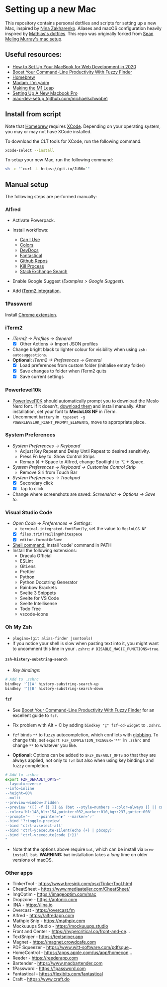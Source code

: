 # Setting up a new Mac

This repository contains personal dotfiles and scripts for setting up a new Mac, inspired by [Nina Zakharenko](https://github.com/nnja/new-computer). Aliases and macOS configuration heavily inspired by [Mathias's dotfiles](https://github.com/mathiasbynens/dotfiles). This repo was originally forked from [Sean Meling Murray's mac setup](https://github.com/smu095/mac-setup).

## Useful resources:

- [How to Set Up Your MacBook for Web Development in 2020](https://medium.com/better-programming/setting-up-your-mac-for-web-development-in-2020-659f5588b883#d118)
- [Boost Your Command-Line Productivity With Fuzzy Finder](https://medium.com/better-programming/boost-your-command-line-productivity-with-fuzzy-finder-985aa162ba5d)
- [Homebrew](https://brew.sh/)
- [Madam, I'm yadm](https://dataand.me/posts/2021-12-30-madam-im-yadm/)
- [Making the M1 Leap](https://dataand.me/notes/2021-12-06-making-the-m1-leap/)
- [Setting Up A New Macbook Pro](https://www.garrickadenbuie.com/blog/setting-up-a-new-macbook-pro/)
- [mac-dev-setup (github.com/michaelschwobe)](https://github.com/michaelschwobe/mac-dev-setup)

## Install from script

Note that [Homebrew](https://brew.sh/) requires [XCode](https://developer.apple.com/xcode/). Depending on your operating system, you may or may not have XCode installed.

To download the CLT tools for XCode, run the following command:

```sh
xcode-select --install
```

To setup your new Mac, run the following command:

```sh
sh -c "`curl -L https://git.io/JU06o`"
```

## Manual setup

The following steps are performed manually:

### Alfred

- Activate Powerpack.
- Install workflows:

  - [Can I Use](https://github.com/willfarrell/alfred-caniuse-workflow)
  - [Colors](http://www.packal.org/workflow/colors)
  - [DevDocs](https://github.com/yannickglt/alfred-devdocs)
  - [Fantastical](https://www.alfredapp.com/blog/productivity/dont-miss-a-date-with-fantastical-2-and-workflows/)
  - [Github Repos](https://github.com/edgarjs/alfred-github-repos)
  - [Kill Process](https://github.com/ngreenstein/alfred-process-killer)
  - [StackExchange Search](https://github.com/deanishe/alfred-stackexchange)

- Enable Google Suggest (_Examples > Google Suggest_).
- Add [iTerm2 integration](https://github.com/vitorgalvao/custom-alfred-iterm-scripts).

### 1Password

Install [Chrome extension](https://chrome.google.com/webstore/detail/1password-x-%E2%80%93-password-ma/aeblfdkhhhdcdjpifhhbdiojplfjncoa?hl=en).

### iTerm2

- _iTerm2 → Profiles → General_
  - [x] Other Actions → Import JSON profiles
- Change bright black to lighter colour for visibility when using `zsh-autosuggestions`.
- **Optional:** _iTerm2 → Preferences → General_
  - [x] Load preferences from custom folder (initialise empty folder)
  - [x] Save changes to folder when iTerm2 quits
  - [x] Save current settings

### Powerlevel10k

- [Powerlevel10K](https://github.com/romkatv/powerlevel10k) should automatically prompt you to download the Meslo Nerd font. If it doesn't, [download them](https://github.com/romkatv/powerlevel10k#meslo-nerd-font-patched-for-powerlevel10k) and install manually. After installation, set your font to **MesloLGS NF** in iTerm.
- Uncomment `battery` in ` typeset -g POWERLEVEL9K_RIGHT_PROMPT_ELEMENTS`, move to appropriate place.

### System Preferences

- _System Preferences → Keyboard_
  - Adjust Key Repeat and Delay Until Repeat to desired sensitivity.
  - Press Fn key to: Show Control Strips
  - Remap ⌘ + Space to Alfred, change Spotlight to ⌥ + Space.
- _System Preferences → Keyboard → Customise Control Strip_
  - Remove Siri from Touch Bar
- _System Preferences → Trackpad_
  - [x] Secondary click
  - [x] Tap to click
- Change where screenshots are saved: _Screenshot → Options → Save to._

### Visual Studio Code

- _Open Code → Preferences → Settings_:
  - `terminal.integrated.fontFamily`, set the value to `MesloLGS NF`
  - [x] `files.trimTrailingWhitespace`
  - [x] `editor.formatOnSave`
- [Shell command:](https://code.visualstudio.com/docs/setup/mac) Install 'code' command in PATH
- Install the following extensions:
  - Dracula Official
  - ESLint
  - GitLens
  - Prettier
  - Python
  - Python Docstring Generator
  - Rainbow Brackets
  - Svelte 3 Snippets
  - Svelte for VS Code
  - Svelte Intellisense
  - Todo Tree
  - vscode-icons

### Oh My Zsh

- `plugins=(git alias-finder jsontools)`
- If you notice your shell is slow when pasting text into it, you might want to uncomment this line in your `.zshrc`: `# DISABLE_MAGIC_FUNCTIONS=true`.

#### `zsh-history-substring-search`

- _Key bindings:_

```sh
# Add to .zshrc
bindkey '^[[A' history-substring-search-up
bindkey '^[[B' history-substring-search-down
```

#### `fzf`

- See [Boost Your Command-Line Productivity With Fuzzy Finder](https://medium.com/better-programming/boost-your-command-line-productivity-with-fuzzy-finder-985aa162ba5d#e770) for an excellent guide to `fzf`.
- Fix problem with Alt + C by adding `bindkey "ç" fzf-cd-widget` to `.zshrc`.
- `fzf` binds `**` to fuzzy autocompletion, which conflicts with [globbing](http://zsh.sourceforge.net/Intro/intro_2.html). To change this, set `export FZF_COMPLETION_TRIGGER='**'` in `.zshrc` and change `**` to whatever you like.

- **Optional:** Options can be added to `$FZF_DEFAULT_OPTS` so that they are always applied, not only to `fzf` but also when using key bindings and fuzzy completion.

```sh
# Add to .zshrc
export FZF_DEFAULT_OPTS="
--layout=reverse
--info=inline
--height=80%
--multi
--preview-window=:hidden
--preview '([[ -f {} ]] && (bat --style=numbers --color=always {} || cat {})) || ([[ -d {} ]] && (tree -C {} | less)) || echo {} 2> /dev/null | head -200'
--color='hl:148,hl+:154,pointer:032,marker:010,bg+:237,gutter:008'
--prompt='∼ ' --pointer='▶' --marker='✓'
--bind '?:toggle-preview'
--bind 'ctrl-a:select-all'
--bind 'ctrl-y:execute-silent(echo {+} | pbcopy)'
--bind 'ctrl-v:execute(code {+})'
"
```

- Note that the options above require `bat`, which can be install via `brew install bat`. **WARNING:** `bat` installation takes a _long_ time on older versions of macOS.

### Other apps

- TinkerTool - https://www.bresink.com/osx/TinkerTool.html
- CheatSheet  - https://www.mediaatelier.com/CheatSheet/
- ImgOptim - https://imageoptim.com/mac
- Dropzone  - https://aptonic.com
- IINA - https://iina.io
- Overcast  - https://overcast.fm
- Alfred - https://alfredapp.com
- Mathpix Snip - https://mathpix.com
- Mockuuups Studio - https://mockuuups.studio
- Front and Center - https://hypercritical.co/front-and-ce...
- TextSniper - https://textsniper.app
- Magnet - https://magnet.crowdcafe.com
- PDF Squeezer - https://www.witt-software.com/pdfsque...
- HomeControl - https://apps.apple.com/us/app/homecon...
- Reeder - https://reederapp.com
- Bartender - https://www.macbartender.com
- 1Password - https://1password.com
- Fantastical - https://flexibits.com/fantastical
- Craft - https://www.craft.do
